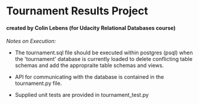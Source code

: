 # Tournament Results Project
#### created by Colin Lebens (for Udacity Relational Databases course)

_*Notes on Execution:*_

- The tournament.sql file should be executed within postgres (psql) when the 'tournament' database is currently loaded to delete conflicting table schemas and add the appropraite table schemas and views.

- API for communicating with the database is contained in the tournament.py file.

- Supplied unit tests are provided in tournament\_test.py
